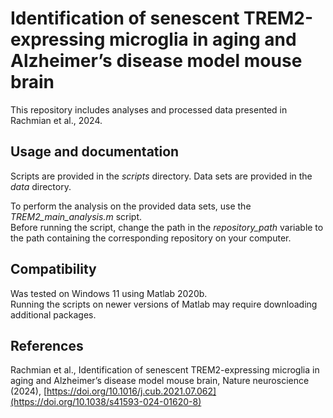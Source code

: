 #  Identification of senescent TREM2-expressing microglia in aging and Alzheimer’s disease model mouse brain
This repository includes analyses and processed data presented in Rachmian et al., 2024.

## Usage and documentation
Scripts are provided in the *scripts* directory. Data sets are provided in the *data* directory.</br>

To perform the analysis on the provided data sets, use the *TREM2_main_analysis.m* script.</br>
Before running the script, change the path in the *repository_path* variable to the path containing the corresponding repository on your computer.

## Compatibility
Was tested on Windows 11 using Matlab 2020b.</br>
Running the scripts on newer versions of Matlab may require downloading additional packages.

## References
Rachmian et al., Identification of senescent TREM2-expressing microglia in aging and Alzheimer’s disease model mouse brain, Nature neuroscience (2024), [https://doi.org/10.1016/j.cub.2021.07.062](https://doi.org/10.1038/s41593-024-01620-8)
